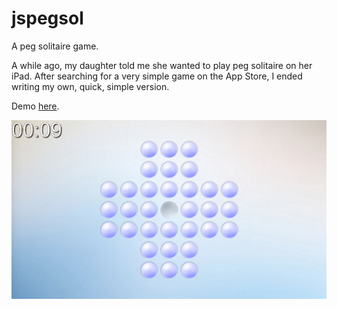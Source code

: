 # jspegsol
A peg solitaire game.

A while ago, my daughter told me she wanted to play peg solitaire on her iPad. After searching for a very simple game on the App Store, I ended writing my own, quick, simple version.

Demo [here](http://luismedel.com/labs/sol/).

![Screenshot](https://raw.githubusercontent.com/luismedel/jspegsol/master/screenshot.png "Screenshot")
